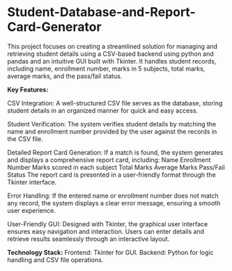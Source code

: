 # Student-Database-and-Report-Card-Generator

This project focuses on creating a streamlined solution for managing and retrieving student details using a CSV-based backend using python and pandas and an intuitive GUI built with Tkinter. It handles student records, including name, enrollment number, marks in 5 subjects, total marks, average marks, and the pass/fail status.

**Key Features:**

CSV Integration:
      A well-structured CSV file serves as the database, storing student details in an organized manner for quick and easy access.

Student Verification:
      The system verifies student details by matching the name and enrollment number provided by the user against the records in the CSV file.

Detailed Report Card Generation:
      If a match is found, the system generates and displays a comprehensive report card, including:
            Name
            Enrollment Number
            Marks scored in each subject
            Total Marks
            Average Marks
            Pass/Fail Status
      The report card is presented in a user-friendly format through the Tkinter interface.

Error Handling:
      If the entered name or enrollment number does not match any record, the system displays a clear error message, ensuring a smooth user experience.

User-Friendly GUI:
      Designed with Tkinter, the graphical user interface ensures easy navigation and interaction.
      Users can enter details and retrieve results seamlessly through an interactive layout.

**Technology Stack:**
Frontend: Tkinter for GUI.
Backend: Python for logic handling and CSV file operations.
